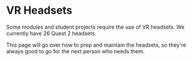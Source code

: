 # VR Headsets

Some modules and student projects require the use of VR headsets. 
We currently have 26 Quest 2 headsets.

This page will go over how to prep and maintain the headsets, so they're always good to go for the next person who needs them.

